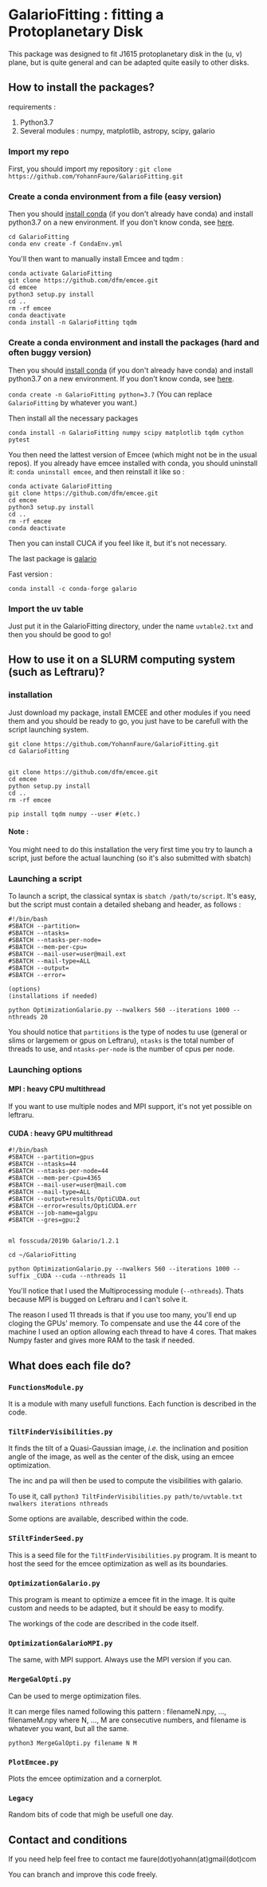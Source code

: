 # GalarioFitting : fitting a Protoplanetary Disk

This package was designed to fit J1615 protoplanetary disk in the (u, v) plane, but is quite general and can be adapted quite easily to other disks.

## How to install the packages?
requirements :
1. Python3.7
2. Several modules : numpy, matplotlib, astropy, scipy, galario

### Import my repo
First, you should import my repository :
`git clone https://github.com/YohannFaure/GalarioFitting.git`

### Create a conda environment from a file (easy version)

Then you should [install conda](https://docs.conda.io/projects/conda/en/latest/user-guide/install/) (if you don't already have conda) and install python3.7 on a new environment.
If you don't know conda, see [here](https://uoa-eresearch.github.io/eresearch-cookbook/recipe/2014/11/20/conda/).

```
cd GalarioFitting
conda env create -f CondaEnv.yml
```
You'll then want to manually install Emcee and tqdm :

```
conda activate GalarioFitting
git clone https://github.com/dfm/emcee.git
cd emcee
python3 setup.py install
cd ..
rm -rf emcee
conda deactivate
conda install -n GalarioFitting tqdm
```

### Create a conda environment and install the packages (hard and often buggy version)

Then you should [install conda](https://docs.conda.io/projects/conda/en/latest/user-guide/install/) (if you don't already have conda) and install python3.7 on a new environment.
If you don't know conda, see [here](https://uoa-eresearch.github.io/eresearch-cookbook/recipe/2014/11/20/conda/).

`conda create -n GalarioFitting python=3.7` (You can replace `GalarioFitting` by whatever you want.)

Then install all the necessary packages

```
conda install -n GalarioFitting numpy scipy matplotlib tqdm cython pytest
```

You then need the lattest version of Emcee (which might not be in the usual repos).
If you already have emcee installed with conda, you should uninstall it: `conda uninstall emcee`, and then reinstall it like so :

```
conda activate GalarioFitting
git clone https://github.com/dfm/emcee.git
cd emcee
python3 setup.py install
cd ..
rm -rf emcee
conda deactivate
```

Then you can install CUCA if you feel like it, but it's not necessary.


The last package is [galario](https://mtazzari.github.io/galario/install.html)

Fast version :
```
conda install -c conda-forge galario
```
### Import the uv table

Just put it in the GalarioFitting directory, under the name `uvtable2.txt` and then you should be good to go!

## How to use it on a SLURM computing system (such as Leftraru)?

### installation

Just download my package, install EMCEE and other modules if you need them and you should be ready to go, you just have to be carefull with the script launching system.

```
git clone https://github.com/YohannFaure/GalarioFitting.git
cd GalarioFitting


git clone https://github.com/dfm/emcee.git
cd emcee
python setup.py install
cd ..
rm -rf emcee

pip install tqdm numpy --user #(etc.)
```

#### Note :
You might need to do this installation the very first time you try to launch a script, just before the actual launching (so it's also submitted with sbatch)

### Launching a script

To launch a script, the classical syntax is `sbatch /path/to/script`. It's easy, but the script must contain a detailed shebang and header, as follows :

```
#!/bin/bash
#SBATCH --partition=
#SBATCH --ntasks=
#SBATCH --ntasks-per-node=
#SBATCH --mem-per-cpu=
#SBATCH --mail-user=user@mail.ext
#SBATCH --mail-type=ALL
#SBATCH --output=
#SBATCH --error=

(options)
(installations if needed)

python OptimizationGalario.py --nwalkers 560 --iterations 1000 --nthreads 20
```

You should notice that `partitions` is the type of nodes tu use (general or slims or largemem or gpus on Leftraru), `ntasks` is the total number of threads to use, and `ntasks-per-node` is the number of cpus per node.

### Launching options

#### MPI : heavy CPU multithread
If you want to use multiple nodes and MPI support, it's not yet possible on leftraru.

#### CUDA : heavy GPU multithread

```
#!/bin/bash
#SBATCH --partition=gpus
#SBATCH --ntasks=44
#SBATCH --ntasks-per-node=44
#SBATCH --mem-per-cpu=4365
#SBATCH --mail-user=user@mail.com
#SBATCH --mail-type=ALL
#SBATCH --output=results/OptiCUDA.out
#SBATCH --error=results/OptiCUDA.err
#SBATCH --job-name=galgpu
#SBATCH --gres=gpu:2


ml fosscuda/2019b Galario/1.2.1

cd ~/GalarioFitting

python OptimizationGalario.py --nwalkers 560 --iterations 1000 --suffix _CUDA --cuda --nthreads 11
```
You'll notice that I used the Multiprocessing module (`--nthreads`). Thats because MPI is bugged on Leftraru and I can't solve it.

The reason I used 11 threads is that if you use too many, you'll end up cloging the GPUs' memory. To compensate and use the 44 core of the machine I used an option allowing each thread to have 4 cores. That makes Numpy faster and gives more RAM to the task if needed.


## What does each file do?

### `FunctionsModule.py`

It is a module with many usefull functions. Each function is described in the code.

### `TiltFinderVisibilities.py`

It finds the tilt of a Quasi-Gaussian image, *i.e.* the inclination and position angle of the image, as well as the center of the disk, using an emcee optimization.

The inc and pa will then be used to compute the visibilities with galario.

To use it, call `python3 TiltFinderVisibilities.py path/to/uvtable.txt nwalkers iterations nthreads`

Some options are available, described within the code.

### `STiltFinderSeed.py`

This is a seed file for the `TiltFinderVisibilities.py` program. It is meant to host the seed for the emcee optimization as well as its boundaries.

### `OptimizationGalario.py`

This program is meant to optimize a emcee fit in the image. It is quite custom and needs to be adapted, but it should be easy to modify.

The workings of the code are described in the code itself.

### `OptimizationGalarioMPI.py`
The same, with MPI support. Always use the MPI version if you can.

### `MergeGalOpti.py`

Can be used to merge optimization files.

It can merge files named following this pattern :
filenameN.npy, ..., filenameM.npy
where N, ..., M are consecutive numbers, and filename is whatever you want, but all the same.

`python3 MergeGalOpti.py filename N M`

### `PlotEmcee.py`

Plots the emcee optimization and a cornerplot.

### `Legacy`

Random bits of code that migh be usefull one day.

## Contact and conditions

If you need help feel free to contact me
faure(dot)yohann(at)gmail(dot)com

You can branch and improve this code freely.
